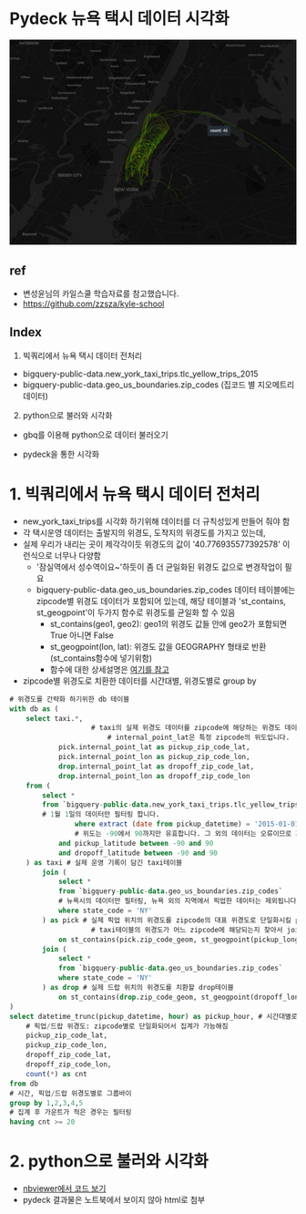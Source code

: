 #  Pydeck 뉴욕 택시 데이터 시각화
![image](/image.png)

## ref

- 변성윤님의 카일스쿨 학습자료를 참고했습니다. 
- https://github.com/zzsza/kyle-school



## Index

1. 빅쿼리에서 뉴욕 택시 데이터 전처리

- bigquery-public-data.new_york_taxi_trips.tlc_yellow_trips_2015
- bigquery-public-data.geo_us_boundaries.zip_codes (집코드 별 지오메트리 데이터)

2. python으로 불러와 시각화

- gbq를 이용해 python으로 데이터 불러오기

- pydeck을 통한 시각화

# 1. 빅쿼리에서 뉴욕 택시 데이터 전처리

- new_york_taxi_trips를 시각화 하기위해 데이터를 더 규칙성있게 만들어 줘야 함
- 각 택시운영 데이터는 출발지의 위경도, 도착지의 위경도를 가지고 있는데,
- 실제 우리가 내리는 곳이 제각각이듯 위경도의 값이 '40.776935577392578' 이런식으로 너무나 다양함
  - '잠실역에서 성수역이요~'하듯이 좀 더 균일화된 위경도 값으로 변경작업이 필요
  - bigquery-public-data.geo_us_boundaries.zip_codes 데이터 테이블에는 zipcode별 위경도 데이터가 포함되어 있는데, 해당 테이블과 'st_contains, st_geogpoint'이 두가지 함수로 위경도를 균일화 할 수 있음
    - st_contains(geo1, geo2): geo1의 위경도 값들 안에 geo2가 포함되면 True 아니면 False
    - st_geogpoint(lon, lat): 위경도 값을  GEOGRAPHY 형태로 반환(st_contains함수에 넣기위함)
    - 함수에 대한 상세설명은 [여기를 참고](https://cloud.google.com/bigquery/docs/reference/standard-sql/geography_functions?hl=ko#st_contains)
- zipcode별 위경도로 치환한 데이터를 시간대별, 위경도별로 group by

```sql
# 위경도를 간략화 하기위한 db 테이블
with db as (
    select taxi.*,
  					# taxi의 실제 위경도 데이터를 zipcode에 해당하는 위경도 데이터로 바꿔서 사용합니다.
 						# internal_point_lat은 특정 zipcode의 위도입니다.
            pick.internal_point_lat as pickup_zip_code_lat,
            pick.internal_point_lon as pickup_zip_code_lon,
            drop.internal_point_lat as dropoff_zip_code_lat,
            drop.internal_point_lon as dropoff_zip_code_lon
    from (
        select *
        from `bigquery-public-data.new_york_taxi_trips.tlc_yellow_trips_2015`
      	# 1월 1일의 데이터만 필터링 합니다.
				where extract (date from pickup_datetime) = '2015-01-01'
      			# 위도는 -90에서 90까지만 유효합니다. 그 외의 데이터는 오류이므로 제외합니다.
            and pickup_latitude between -90 and 90
            and dropoff_latitude between -90 and 90
    ) as taxi # 실제 운영 기록이 담긴 taxi테이블
        join (
            select * 
            from `bigquery-public-data.geo_us_boundaries.zip_codes`
          	# 뉴욕시의 데이터만 필터링, 뉴욕 외의 지역에서 픽업한 데이터는 제외됩니다.
            where state_code = 'NY'
        ) as pick # 실제 픽업 위치의 위경도를 zipcode의 대표 위경도로 단일화시킬 pick테이블(join후 테이블 치환)
  					# taxi테이블의 위경도가 어느 zipcode에 해당되는지 찾아서 join시키기 위한 부분
            on st_contains(pick.zip_code_geom, st_geogpoint(pickup_longitude, pickup_latitude))
        join (
            select *
            from `bigquery-public-data.geo_us_boundaries.zip_codes`
            where state_code = 'NY'
        ) as drop # 실제 드랍 위치의 위경도를 치환할 drop테이블
            on st_contains(drop.zip_code_geom, st_geogpoint(dropoff_longitude, dropoff_latitude))
)
select datetime_trunc(pickup_datetime, hour) as pickup_hour, # 시간대별로 집계
    # 픽업/드랍 위경도: zipcode별로 단일화되어서 집계가 가능해짐
    pickup_zip_code_lat,
    pickup_zip_code_lon,
    dropoff_zip_code_lat,
    dropoff_zip_code_lon,
    count(*) as cnt
from db
# 시간, 픽업/드랍 위경도별로 그룹바이
group by 1,2,3,4,5
# 집계 후 가운트가 적은 경우는 필터링
having cnt >= 20

```

# 2. python으로 불러와 시각화

- [nbviewer에서 코드 보기](https://nbviewer.jupyter.org/github/sehyunk/nyc-taxi-visualization/blob/master/nyc-taxi-visualization.ipynb)
- pydeck 결과물은 노트북에서 보이지 않아 html로 첨부
